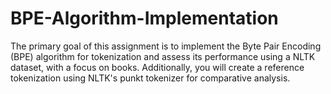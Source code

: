 # BPE-Algorithm-Implementation
The primary goal of this assignment is to implement the Byte Pair Encoding (BPE) algorithm for tokenization and assess its performance using a NLTK dataset, with a focus on books. Additionally, you will create a reference tokenization using NLTK's punkt tokenizer for comparative analysis.
